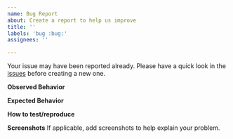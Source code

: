 ```yaml
---
name: Bug Report
about: Create a report to help us improve
title: ''
labels: 'bug :bug:'
assignees: ''

---
```


Your issue may have been reported already. Please have a quick look in the
[issues](https://github.com/hopeman15/labelicious/issues) before creating a new
one.

**Observed Behavior**

<!-- Add a description of what you observed -->

**Expected Behavior**

<!-- Add a description of the expected behavior -->

**How to test/reproduce**

<!-- Put clear instructions on how to test. -->

**Screenshots**
If applicable, add screenshots to help explain your problem.
